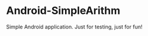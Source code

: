 Android-SimpleArithm
====================

Simple Android application.
Just for testing, just for fun!
